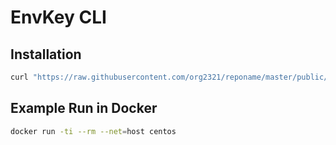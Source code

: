 # EnvKey CLI

## Installation

```bash
curl "https://raw.githubusercontent.com/org2321/reponame/master/public/app/client/cli/install.sh?$(date +%s)" | bash
```

## Example Run in Docker

```bash
docker run -ti --rm --net=host centos
```
